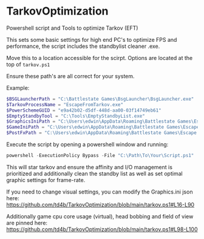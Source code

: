 # TarkovOptimization
Powershell script and Tools to optimize Tarkov (EFT)

This sets some basic settings for high end PC's to optimize FPS and performance, the script includes the standbylist cleaner .exe.

Move this to a location accessible for the scirpt. Options are located at the top of `tarkov.ps1`

Ensure these path's are all correct for your system.

Example:
```powershell
$BSGLauncherPath = "C:\Battlestate Games\BsgLauncher\BsgLauncher.exe"
$TarkovProcessName = "EscapeFromTarkov.exe"
$PowerSchemeGUID = "e9a42b02-d5df-448d-aa00-03f14749eb61"
$EmptyStandbyTool = "C:\Tools\EmptyStandbyList.exe"
$GraphicsIniPath = "C:\Users\edwin\AppData\Roaming\Battlestate Games\Escape from Tarkov\Settings\Graphics.ini"
$GameIniPath = "C:\Users\edwin\AppData\Roaming\Battlestate Games\Escape from Tarkov\Settings\Game.ini"
$PostFxPath = "C:\Users\edwin\AppData\Roaming\Battlestate Games\Escape from Tarkov\Settings\PostFx.ini"
```

Execute the script by opening a powershell window and running:

```powershell
powershell -ExecutionPolicy Bypass -File "C:\Path\To\Your\Script.ps1"
```

This will star tarkov and ensure the affinity and I/O management is prioritized and additionally clean the standby list as well as set optimal graphic settings for frame-rate.

If you need to change visual settings, you can modify the Graphics.ini json here:
https://github.com/td4b/TarkovOptimization/blob/main/tarkov.ps1#L16-L90

Additionally game cpu core usage (virtual), head bobbing and field of view are pinned here:
https://github.com/td4b/TarkovOptimization/blob/main/tarkov.ps1#L98-L100
